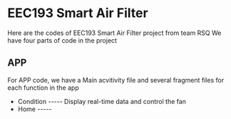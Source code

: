 # EEC193 Smart Air Filter
Here are the codes of EEC193 Smart Air Filter project from team RSQ
We have four parts of code in the project
## APP
For APP code, we have a Main acvitivity file and several fragment files for each function in the app
* Condition ----- Display real-time data and control the fan
* Home ----- 
